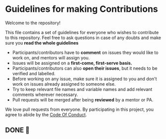 # Guidelines for making Contributions

Welcome to the repository! 

This file contains a set of guidelines for everyone who wishes to contribute to this repository. Feel free to ask questions in case of any doubts and make sure you **read the whole
guidelines**

* Participants/contributors have to **comment** on issues they would like to work on, and mentors  will assign you.
* Issues will be assigned on a **first-come, first-serve basis.**
* Participants/contributors can also **open their issues**, but it needs to be verified and labelled.
* Before working on any issue, make sure it is assigned to you and don't work on issues already assigned to someone else.
* Try to keep relevant file names and variable names and add relevant comments wherever necessary.
* Pull requests will be merged after being **reviewed** by a mentor or PA.

We love pull requests from everyone. By participating in this project, you
agree to abide by the [Code Of Conduct](./CODE_OF_CONDUCT.md).


## DONE 🥳
